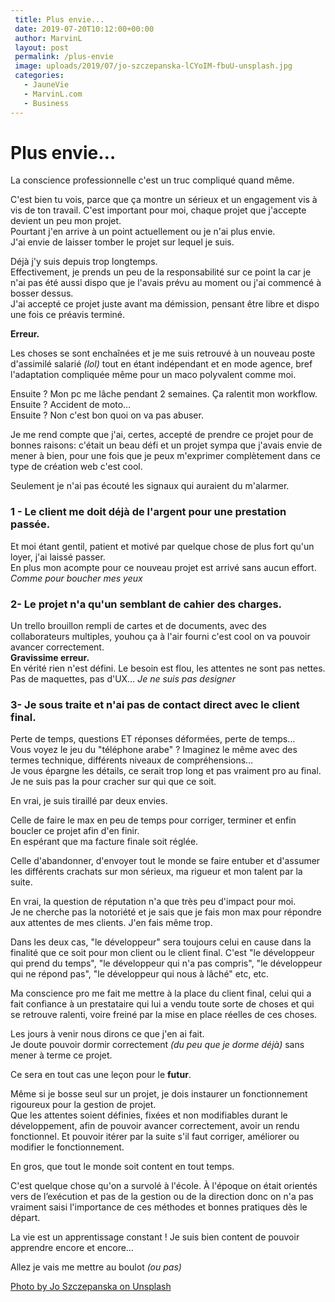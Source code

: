 ```yaml
---
 title: Plus envie...
 date: 2019-07-20T10:12:00+00:00
 author: MarvinL
 layout: post
 permalink: /plus-envie
 image: uploads/2019/07/jo-szczepanska-lCYoIM-fbuU-unsplash.jpg
 categories:
   - JauneVie
   - MarvinL.com
   - Business
---
```

# Plus envie…
La conscience professionnelle c'est un truc compliqué quand même. 

C'est bien tu vois, parce que ça montre un sérieux et un engagement vis à vis de ton travail. C'est important pour moi, chaque projet que j'accepte devient un peu mon projet.  
Pourtant j'en arrive à un point actuellement ou je n'ai plus envie.  
J'ai envie de laisser tomber le projet sur lequel je suis.

Déjà j'y suis depuis trop longtemps.  
Effectivement, je prends un peu de la responsabilité sur ce point la car je n'ai pas été aussi dispo que je l'avais prévu au moment ou j'ai commencé à bosser dessus.     
J'ai accepté ce projet juste avant ma démission, pensant être libre et dispo une fois ce préavis terminé.   

 **Erreur.**   
 
Les choses se sont enchaînées et je me suis retrouvé à un nouveau poste d'assimilé salarié _(lol)_ tout en étant indépendant et en mode agence, bref l'adaptation compliquée même pour un maco polyvalent comme moi.
 
Ensuite ? Mon pc me lâche pendant 2 semaines. Ça ralentit mon workflow.     
Ensuite ? Accident de moto…                            
Ensuite ? Non c'est bon quoi on va pas abuser.

Je me rend compte que j'ai, certes, accepté de prendre ce projet pour de bonnes raisons: c'était un beau défi et un projet sympa que j'avais envie de mener à bien, pour une fois que je peux m'exprimer complètement dans ce type de création web c'est cool. 

Seulement je n'ai pas écouté les signaux qui auraient du m'alarmer.

### 1 - Le client me doit déjà de l'argent pour une prestation passée. 
Et moi étant gentil, patient et motivé par quelque chose de plus fort qu'un loyer, j'ai laissé passer.  
 En plus mon acompte pour ce nouveau projet est arrivé sans aucun effort. _Comme pour boucher mes yeux_

### 2- Le projet n'a qu'un semblant de cahier des charges.
Un trello brouillon rempli de cartes et de documents, avec des collaborateurs multiples, youhou ça à l'air fourni c'est cool on va pouvoir avancer correctement.   
**Gravissime erreur.**     
En vérité rien n'est défini. Le besoin est flou, les attentes ne sont pas nettes. Pas de maquettes, pas d'UX…     _Je ne suis pas designer_

### 3- Je sous traite et n'ai pas de contact direct avec le client final.
Perte de temps, questions ET réponses déformées, perte de temps…  
Vous voyez le jeu du "téléphone arabe" ? Imaginez le même avec des termes technique, différents niveaux de compréhensions…    
Je vous épargne les détails, ce serait trop long et pas vraiment pro au 
final. Je ne suis pas la pour cracher sur qui que ce soit.

En vrai, je suis tiraillé par deux envies.

Celle de faire le max en peu de temps pour corriger, terminer et enfin boucler ce projet afin d'en finir.  
En espérant que ma facture finale soit réglée.

Celle d'abandonner, d'envoyer tout le monde se faire entuber et d'assumer les différents crachats sur mon sérieux, ma rigueur et mon talent par la suite.

En vrai, la question de réputation n'a que très peu d'impact pour moi.  
Je ne cherche pas la notoriété et je sais que je fais mon max pour répondre aux attentes de mes clients. J'en fais même trop.

Dans les deux cas, "le développeur" sera toujours celui en cause dans la finalité que ce soit pour mon client ou le client final.
C'est "le développeur qui prend du temps", "le développeur qui n'a pas compris", "le développeur qui ne répond pas", "le développeur qui nous à lâché" etc, etc.

Ma conscience pro me fait me mettre à la place du client final, celui qui a fait confiance à un prestataire qui lui a vendu toute sorte de choses et qui se retrouve ralenti, voire freiné par la mise en place réelles de ces choses.

Les jours à venir nous dirons ce que j'en ai fait.  
Je doute pouvoir dormir correctement _(du peu que je dorme déjà)_ sans mener à terme ce projet.

Ce sera en tout cas une leçon pour le **futur**.

Même si je bosse seul sur un projet, je dois instaurer un fonctionnement rigoureux pour la gestion de projet.  
Que les attentes soient définies, fixées et non modifiables durant le développement,
afin de pouvoir avancer correctement, avoir un rendu fonctionnel. Et pouvoir itérer par la suite s'il faut corriger, améliorer ou modifier le fonctionnement.

En gros, que tout le monde soit content en tout temps.

C'est quelque chose qu'on a survolé à l'école. À l'époque on était orientés vers de l’exécution et pas de la gestion ou de la direction donc on n'a pas vraiment saisi l'importance de ces méthodes et 
bonnes 
pratiques dès le départ.

La vie est un apprentissage constant ! Je suis bien content de pouvoir apprendre encore et encore…

Allez je vais me mettre au boulot _(ou pas)_

[Photo by Jo Szczepanska on Unsplash](https://unsplash.com/photos/lCYoIM-fbuU)
